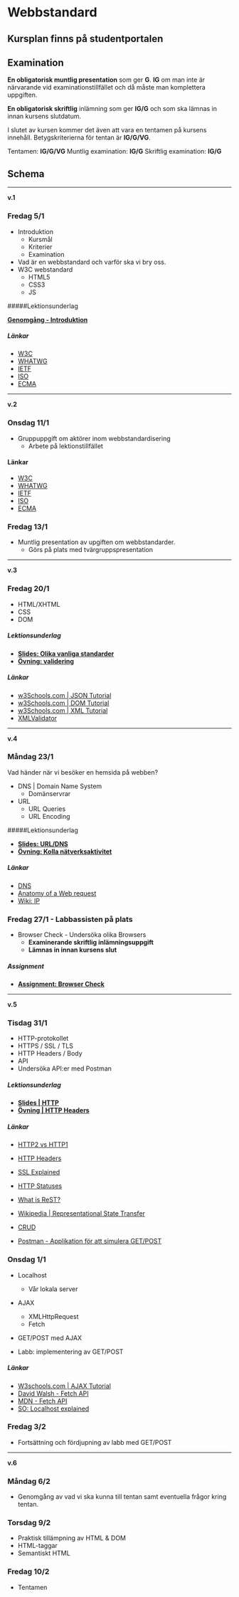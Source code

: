 # Webbstandard

## Kursplan finns på studentportalen

## Examination

**En obligatorisk muntlig presentation** som ger **G**. **IG** om man inte är närvarande vid examinationstillfället och då måste man komplettera uppgiften.

**En obligatorisk skriftlig** inlämning som ger **IG/G** och som ska lämnas in innan kursens slutdatum.

I slutet av kursen kommer det även att vara en tentamen på kursens innehåll. Betygskriterierna för tentan är **IG/G/VG**.

Tentamen: **IG/G/VG**
Muntlig examination: **IG/G**
Skriftlig examination: **IG/G**

## Schema

---
**v.1**

### Fredag 5/1

* Introduktion
    - Kursmål
    - Kriterier
    - Examination
* Vad är en webbstandard och varför ska vi bry oss.
* W3C webstandard
    - HTML5
    - CSS3
    - JS


#####Lektionsunderlag

**[Genomgång - Introduktion](https://fend16.github.io/slides/webbstandard/intro.html#/)**

##### Länkar
* [W3C](https://www.w3.org/Consortium/)
* [WHATWG](https://whatwg.org/)
* [IETF](https://www.ietf.org/)
* [ISO](http://www.iso.org/iso/home.html)
* [ECMA](https://www.ecma-international.org/)

---
**v.2**

### Onsdag 11/1

* Gruppuppgift om aktörer inom webbstandardisering
    - Arbete på lektionstillfället


#### Länkar
* [W3C](https://www.w3.org/Consortium/)
* [WHATWG](https://whatwg.org/)
* [IETF](https://www.ietf.org/)
* [ISO](http://www.iso.org/iso/home.html)
* [ECMA](https://www.ecma-international.org/)

### Fredag 13/1

* Muntlig presentation av upgiften om webbstandarder.
    - Görs på plats med tvärgruppspresentation

---
**v.3**


### Fredag 20/1

* HTML/XHTML
* CSS
* DOM

##### Lektionsunderlag

* **[Slides: Olika vanliga standarder](https://fend16.github.io/slides/webbstandard/common_standards.html#/)**
* **[Övning: validering](https://github.com/FEND16/webbstandard/blob/master/exercises/01_validation.md)**

##### Länkar
* [w3Schools.com | JSON Tutorial](http://www.w3schools.com/js/js_json_intro.asp)
* [w3Schools.com | DOM Tutorial](http://www.w3schools.com/js/js_htmldom.asp)
* [w3Schools.com | XML Tutorial](http://www.w3schools.com/xml/)
* [XMLValidator](https://www.xmlvalidation.com/)


---
**v.4**


### Måndag 23/1

Vad händer när vi besöker en hemsida på webben?

* DNS | Domain Name System
    - Domänservrar
* URL
    - URL Queries
    - URL Encoding

#####Lektionsunderlag

* **[Slides: URL/DNS](https://fend16.github.io/slides/webbstandard/url_dns.html#/)**
* **[Övning: Kolla nätverksaktivitet](https://github.com/FEND16/webbstandard/blob/master/exercises/02_web_resources.md)**


##### Länkar
* [DNS](https://mediatemple.net/community/products/dv/204403924/dns-explained)
* [Anatomy of a Web request](https://viacreative.co.uk/culture/anatomy-web-request)
* [Wiki: IP](https://en.wikipedia.org/wiki/IP_address)

### Fredag 27/1 - Labbassisten på plats

* Browser Check - Undersöka olika Browsers
    - **Examinerande skriftlig inlämningsuppgift**
    - **Lämnas in innan kursens slut**

##### Assignment

* **[Assignment: Browser Check](https://github.com/FEND16/webbstandard/blob/master/assignment_browser_check.md)**

---
**v.5**

### Tisdag 31/1

* HTTP-protokollet
* HTTPS / SSL / TLS
* HTTP Headers / Body
* API
* Undersöka API:er med Postman

##### Lektionsunderlag

* **[Slides | HTTP](https://fend16.github.io/slides/webbstandard/http.html)**
* **[Övning | HTTP Headers](https://github.com/FEND16/webbstandard/blob/master/exercises/03_postman.md)**

##### Länkar
* [HTTP2 vs HTTP1](https://bagder.gitbooks.io/http2-explained/content/en/)
* [HTTP Headers](https://developer.mozilla.org/en-US/docs/Web/HTTP/Headers)
* [SSL Explained](http://security.stackexchange.com/a/20847)
* [HTTP Statuses](https://httpstatuses.com/)

* [What is ReST?](http://www.restapitutorial.com/lessons/whatisrest.html)
* [Wikipedia | Representational State Transfer](https://en.wikipedia.org/wiki/Representational_state_transfer)
* [CRUD](http://www.restapitutorial.com/lessons/httpmethods.html)
* [Postman - Applikation för att simulera GET/POST](https://www.getpostman.com/)

### Onsdag 1/1

* Localhost
    - Vår lokala server

* AJAX
    - XMLHttpRequest
    - Fetch
* GET/POST med AJAX
* Labb: implementering av GET/POST

##### Länkar
* [W3schools.com | AJAX Tutorial](http://www.w3schools.com/xml/ajax_intro.asp)
* [David Walsh - Fetch API](https://davidwalsh.name/fetch)
* [MDN - Fetch API](https://developer.mozilla.org/en/docs/Web/API/Fetch_API)
* [SO: Localhost explained](http://superuser.com/a/321769)

### Fredag 3/2

* Fortsättning och fördjupning av labb med GET/POST

---
**v.6**

### Måndag 6/2

* Genomgång av vad vi ska kunna till tentan samt eventuella frågor kring tentan. 

### Torsdag 9/2

* Praktisk tillämpning av HTML & DOM
* HTML-taggar
* Semantiskt HTML

### Fredag 10/2

* Tentamen
